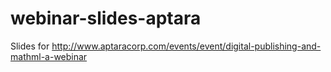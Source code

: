 webinar-slides-aptara
=====================

Slides for http://www.aptaracorp.com/events/event/digital-publishing-and-mathml-a-webinar
